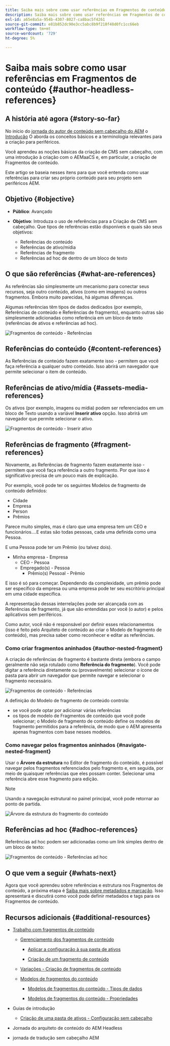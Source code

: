 ```yaml
---
title: Saiba mais sobre como usar referências em Fragmentos de conteúdo
description: Saiba mais sobre como usar referências em Fragmentos de conteúdo, para conteúdo, outros fragmentos e outros ativos (mídia). Apresente a necessidade e a mecânica de fragmentos aninhados para a criação headless de CMS.
exl-id: a65e8a5a-954b-4307-8027-ca8bac5f4261
source-git-commit: e81b852dc90e3cc5abc8b9f218f48d0fc1cc66eb
workflow-type: tm+mt
source-wordcount: '729'
ht-degree: 5%

---
```


# Saiba mais sobre como usar referências em Fragmentos de conteúdo {#author-headless-references}

## A história até agora {#story-so-far}

No início do [jornada do autor de conteúdo sem cabeçalho do AEM](overview.md) o [Introdução](introduction.md) O aborda os conceitos básicos e a terminologia relevantes para a criação para periféricos.

Você aprendeu as noções básicas da criação de CMS sem cabeçalho, com uma introdução à criação com o AEMaaCS e, em particular, a criação de Fragmentos de conteúdo.

Este artigo se baseia nesses itens para que você entenda como usar referências para criar seu próprio conteúdo para seu projeto sem periféricos AEM.

## Objetivo {#objective}

* **Público**: Avançado
* **Objetivo**: Introduza o uso de referências para a Criação de CMS sem cabeçalho. Que tipos de referências estão disponíveis e quais são seus objetivos:

   * Referências do conteúdo
   * Referências de ativo/mídia
   * Referências de fragmento
   * Referências ad hoc de dentro de um bloco de texto

## O que são referências {#what-are-references}

As referências são simplesmente um mecanismo para conectar seus recursos, seja outro conteúdo, ativos (como em imagens) ou outros fragmentos. Embora muito parecidas, há algumas diferenças.

Algumas referências têm tipos de dados dedicados (por exemplo, Referências de conteúdo e Referências de fragmento), enquanto outras são simplesmente adicionadas como referência em um bloco de texto (referências de ativos e referências ad hoc).

![Fragmentos de conteúdo - Referências](/help/journey-headless/author/assets/headless-journey-author-references-01.png)

## Referências do conteúdo {#content-references}

As Referências de conteúdo fazem exatamente isso - permitem que você faça referência a qualquer outro conteúdo. Isso abrirá um navegador que permite selecionar o item de conteúdo.

## Referências de ativo/mídia {#assets-media-references}

Os ativos (por exemplo, imagens ou mídia) podem ser referenciados em um bloco de Texto usando a variável **Inserir ativo** opção. Isso abrirá um navegador que permite selecionar o ativo.

![Fragmentos de conteúdo - Inserir ativo](/help/journey-headless/author/assets/headless-journey-author-references-02.png)

## Referências de fragmento {#fragment-references}

Novamente, as Referências de fragmento fazem exatamente isso - permitem que você faça referência a outro fragmento. Por que isso é significativo precisa de um pouco mais de explicação.

Por exemplo, você pode ter os seguintes Modelos de fragmento de conteúdo definidos:

* Cidade
* Empresa
* Person
* Prêmios

Parece muito simples, mas é claro que uma empresa tem um CEO e funcionários....E estas são todas pessoas, cada uma definida como uma Pessoa.

E uma Pessoa pode ter um Prêmio (ou talvez dois).

* Minha empresa - Empresa
   * CEO - Pessoa
   * Empregado(s) - Pessoa
      * Prêmio(s) Pessoal - Prêmio

E isso é só para começar. Dependendo da complexidade, um prêmio pode ser específico da empresa ou uma empresa pode ter seu escritório principal em uma cidade específica.

A representação dessas interrelações pode ser alcançada com as Referências de fragmento, já que são entendidas por você (o autor) e pelos aplicativos sem periféricos.

Como autor, você não é responsável por definir esses relacionamentos (isso é feito pelo Arquiteto de conteúdo ao criar o Modelo de fragmento de conteúdo), mas precisa saber como reconhecer e editar as referências.

<!--
![Content Modeling with Content Fragments](/help/journey-headless/developer/assets/headless-modeling-01.png "Content Modeling with Content Fragments")
-->

### Como criar fragmentos aninhados {#author-nested-fragment}

A criação de referências de fragmento é bastante direta (embora o campo geralmente não seja rotulado como **Referência do fragmento**). Você pode digitar a referência diretamente ou (provavelmente) selecionar o ícone de pasta para abrir um navegador que permite navegar e selecionar o fragmento necessário.

![Fragmentos de conteúdo - Referências](/help/journey-headless/author/assets/headless-journey-author-references-03.png)

A definição do Modelo de fragmento de conteúdo controla:

* se você pode optar por adicionar várias referências
* os tipos de modelo de Fragmentos de conteúdo que você pode selecionar; o Modelo de fragmento de conteúdo define os modelos de fragmento permitidos para a referência, de modo que o AEM apresenta apenas fragmentos com base nesses modelos.

### Como navegar pelos fragmentos aninhados {#navigate-nested-fragment}

Usar o **Árvore da estrutura** no Editor de fragmento do conteúdo, é possível navegar pelos fragmentos referenciados pelo fragmento e, em seguida, por meio de quaisquer referências que eles possam conter. Selecionar uma referência abre esse fragmento para edição.

>[!NOTE]
>
>Usando a navegação estrutural no painel principal, você pode retornar ao ponto de partida.

![Árvore da estrutura do fragmento do conteúdo](/help/assets/content-fragments/assets/cfm-structuretree-02.png)

## Referências ad hoc {#adhoc-references}

Referências ad hoc podem ser adicionadas como um link simples dentro de um bloco de texto:

![Fragmentos de conteúdo - Referências ad hoc](/help/journey-headless/author/assets/headless-journey-author-references-04.png)

## O que vem a seguir {#whats-next}

Agora que você aprendeu sobre referências e estrutura nos Fragmentos de conteúdo, a próxima etapa é [Saiba mais sobre metadados e marcação](metadata-tagging.md). Isso apresentará e discutirá como você pode definir metadados e tags para os Fragmentos de conteúdo.

## Recursos adicionais {#additional-resources}

* [Trabalho com fragmentos de conteúdo](/help/assets/content-fragments/content-fragments.md)

   * [Gerenciamento dos fragmentos de conteúdo](/help/assets/content-fragments/content-fragments-managing.md)

      * [Aplicar a configuração à sua pasta de ativos](/help/assets/content-fragments/content-fragments-configuration-browser.md#apply-the-configuration-to-your-assets-folder)

      * [Criação de um fragmento de conteúdo](/help/assets/content-fragments/content-fragments-managing.md#creating-a-content-fragment)
   * [Variações - Criação de fragmentos de conteúdo](/help/assets/content-fragments/content-fragments-variations.md)

   * [Modelos de fragmentos do conteúdo](/help/assets/content-fragments/content-fragments-models.md)

      * [Modelos de fragmentos do conteúdo - Tipos de dados](/help/assets/content-fragments/content-fragments-models.md#data-types)

      * [Modelos de fragmentos do conteúdo - Propriedades](/help/assets/content-fragments/content-fragments-models.md#properties)


* Guias de introdução
   * [Criação de uma pasta de ativos - Configuração sem cabeçalho](/help/headless/setup/create-assets-folder.md)

* Jornada do arquiteto de conteúdo do AEM Headless

* jornada de tradução sem cabeçalho AEM
